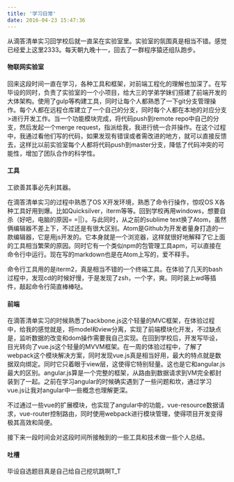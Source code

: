 ```yaml
---
title: '学习日常'
date: 2016-04-23 15:47:36
---
```


从滴答清单实习回学校后就一直呆在实验室里。实验室的氛围真是相当不错。感觉已经爱上这里2333。每天朝九晚十一，回去了一群程序猿还组队跑步。

<!-- more -->

#### 物联网实验室
回来这段时间一直在学习，各种工具和框架，对前端工程化的理解也加深了。在写毕设的同时，负责了实验室的一个小项目，给大三的学弟学妹们搭建了前端开发的大体架构。使用了gulp等构建工具，同时让每个人都熟悉了一下git分支管理操作。每个人都在远程仓库建立了一个自己的分支，同时每个人都在本地的对应分支>进行开发工作。当一个功能模块完成，将代码push到remote repo中自己的分支，然后发起一个merge request，指派给我，我进行统一合并操作。在这个过程中，我通过看他们写的代码，如果发现有错误或者需改进的地方，就可以直接反馈去，这样比以前实验室每个人都将代码push到master分支，降低了代码冲突的可能性，增加了团队合作的科学性。

#### 工具
工欲善其事必先利其器。

在滴答清单实习的过程中熟悉了OS X开发环境，熟悉了命令行操作，惊叹OS X各种工具好用到爆。比如Quicksilver，iterm等等。回到学校再用windows，想要自杀（好吧，电脑的原因= =||）。与此同时，从之前的sublime text换了Atom，虽然俩编辑器不差上下，不过还是有很大区别。Atom是Github为开发者量身打造的一款编辑器，它是用js开发的。它本身就是一个浏览器，这样就很好地解释了它上面的工具相当繁荣的原因。同时它有一个类似npm的包管理工具apm，可以直接在命令行中运行。现在写的markdown也是在Atom上写的，爱不释手。

命令行工具用的是iterm2，真是相当不错的一个终端工具。在体验了几天的bash过程中，发现cd的时候好慢，于是发现了zsh，一个字，爽。同时装上wd等插件，敲起命令行简直棒棒哒。

#### 前端
在滴答清单实习的时候熟悉了backbone.js这个轻量的MVC框架，在体验过程中，给我的感觉就是，将model和view分离，实现了前端模块化开发，不过缺点是，监听数据的改变和dom操作需要我自己实现。在回到学校后，开发写毕设，目光转向了vue.js这个轻量的MVVM框架。在一周的体验过程中，了解了webpack这个模块解决方案，同时发现vue.js真是相当好用，最大的特点就是数据双向绑定。同时它只着眼于view层，这使得它特别轻量。这也是它和angular.js最大的区别。angular.js算是一个完整的框架，从路由到数据请求到VM完全都封装到了一起。之前在学习angular的时候确实遇到了一些问题和坎，通过学习vue.js让我对angular中一些概念也理解更深。

不过通过一些vue的扩展模块，也实现了angular中的功能，vue-resource数据请求，vue-router控制路由，同时使用webpack进行模块管理，使得项目开发变得极其高效和简便。

接下来一段时间会对这段时间所接触到的一些工具和技术做一些个人总结。

#### 吐槽
毕设自选题目真是自己给自己挖坑跳啊T_T
